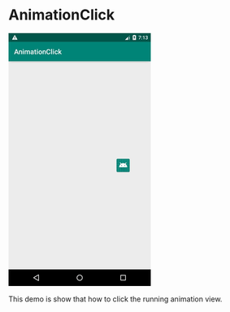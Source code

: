 # AnimationClick

![image](https://github.com/carlcarl001001/AnimationClick/blob/master/result.gif)

This demo is show that how to click the running animation view. 
